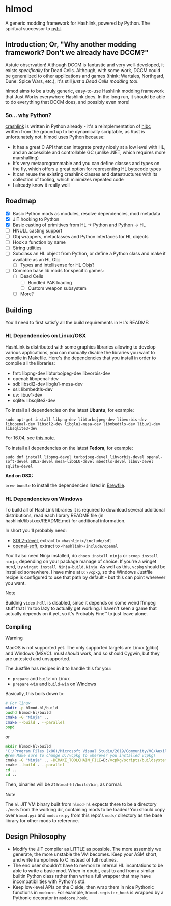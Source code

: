 # hlmod

A generic modding framework for Hashlink, powered by Python. The spiritual successor to [pyhl](https://github.com/N3rdL0rd/crashlink/tree/main/pyhl).

## Introduction; Or, "Why another modding framework? Don't we already have DCCM?"

Astute observation! Although DCCM is fantastic and very well-developed, it exists *specifically* for Dead Cells. Although, with some work, DCCM could be generalized to other applications and games (think: Wartales, Northgard, Dune: Spice Wars, etc.), it's still *just a Dead Cells modding tool*.

hlmod aims to be a truly generic, easy-to-use Hashlink modding framework that Just Works everywhere Hashlink does. In the long run, it should be able to do everything that DCCM does, and possibly even more!

### So... why Python?

[crashlink](https://n3rdl0rd.github.io/crashlink) is written in Python already - it's a reimplementation of [hlbc](https://github.com/Gui-Yom/hlbc) written from the ground up to be dynamically scriptable, as Rust is unfortunately not. hlmod uses Python because:

- It has a great C API that can integrate pretty nicely at a low level with HL, and an accessible and controllable GC (unlike .NET, which requires more marshalling)
- It's very metaprogrammable and you can define classes and types on the fly, which offers a great option for representing HL bytecode types
- It can reuse the existing crashlink classes and datastructures with its collection of tooling, which minimizes repeated code
- I already know it really well

## Roadmap

- [x] Basic Python mods as modules, resolve dependencies, mod metadata
- [x] JIT hooking to Python
- [x] Basic casting of primitives from HL -> Python and Python -> HL
- [ ] HNULL casting support
- [ ] Obj wrappers, metaclasses and Python interfaces for HL objects
- [ ] Hook a function by name
- [ ] String utilities
- [ ] Subclass an HL object from Python, or define a Python class and make it available as an HL Obj
  - [ ] Types and intellisense for HL Objs?
- [ ] Common base lib mods for specific games:
  - [ ] Dead Cells
    - [ ] Bundled PAK loading
    - [ ] Custom weapon subsystem
  - [ ] More?

## Building

You'll need to first satisfy all the build requirements in HL's README:

### HL Dependencies on Linux/OSX

HashLink is distributed with some graphics libraries allowing to develop various applications, you can manually disable the libraries you want to compile in Makefile.
Here's the dependencies that you install in order to compile all the libraries:

- fmt: libpng-dev libturbojpeg-dev libvorbis-dev
- openal: libopenal-dev
- sdl: libsdl2-dev libglu1-mesa-dev
- ssl: libmbedtls-dev
- uv: libuv1-dev
- sqlite: libsqlite3-dev

To install all dependencies on the latest **Ubuntu**, for example:

`sudo apt-get install libpng-dev libturbojpeg-dev libvorbis-dev libopenal-dev libsdl2-dev libglu1-mesa-dev libmbedtls-dev libuv1-dev libsqlite3-dev`

For 16.04, see [this note](https://github.com/HaxeFoundation/hashlink/issues/147).

To install all dependencies on the latest **Fedora**, for example:

`sudo dnf install libpng-devel turbojpeg-devel libvorbis-devel openal-soft-devel SDL2-devel mesa-libGLU-devel mbedtls-devel libuv-devel  sqlite-devel`

**And on OSX:**

`brew bundle` to install the dependencies listed in [Brewfile](Brewfile).

### HL Dependencies on Windows

To build all of HashLink libraries it is required to download several additional distributions, read each library README file (in hashlink/libs/xxx/README.md) for additional information.

In short you'll probably need:

- [SDL2-devel](https://github.com/libsdl-org/SDL/releases/download/release-2.30.12/SDL2-devel-2.30.12-VC.zip), extract to `<hashlink>/include/sdl`
- [openal-soft](https://github.com/kcat/openal-soft/releases/download/1.23.1/openal-soft-1.23.1-bin.zip), extract to `<hashlink>/include/openal`

You'll also need Ninja installed, do `choco install ninja` or `scoop install ninja`, depending on your package manage of choice. If you're a winget nerd, try `winget install Ninja-build.Ninja`. As well as this, `vcpkg` should be installed somewhere. I have mine at `D:\vcpkg`, so the Windows Justfile recipe is configured to use that path by default - but this can point wherever you want.

> [!NOTE]
> Building `video.hdll` is disabled, since it depends on some weird ffmpeg stuff that I'm too lazy to actually get working. I haven't seen a game that actually depends on it yet, so it's Probably Fine&trade; to just leave alone.

### Compiling

> [!WARNING]
> MacOS is not supported yet. The only supported targets are Linux (glibc) and Windows (MSVC). musl *should* work, and so should Cygwin, but they are untested and unsupported.

The Justfile has recipes in it to handle this for you:

- `prepare` and `build` on Linux
- `prepare-win` and `build-win` on Windows

Basically, this boils down to:

```sh
# For linux
mkdir -p hlmod-hl/build
pushd hlmod-hl/build
cmake -G "Ninja" ..
cmake --build . --parallel
popd
```

or

```cmd
mkdir hlmod-hl\build
"C:/Program Files (x86)/Microsoft Visual Studio/2019/Community/VC/Auxiliary/Build/vcvarsall.bat" x64
@rem Make sure to change D:/vcpkg to wherever you installed vcpkg!
cmake -G "Ninja" .. -DCMAKE_TOOLCHAIN_FILE=D:/vcpkg/scripts/buildsystems/vcpkg.cmake -DVCPKG_TARGET_TRIPLET=x64-windows
cmake --build . --parallel
cd ..
cd ..
```

Then, binaries will be at `hlmod-hl/build/bin`, as normal.

> [!NOTE]
> The `hl` JIT VM binary built from `hlmod-hl` expects there to be a directory `./mods` from the working dir, containing mods to be loaded! You should copy over `hlmod.pyi` and `modcore.py` from this repo's `mods/` directory as the base library for other mods to reference.

## Design Philosophy

- Modify the JIT compiler as LITTLE as possible. The more assembly we generate, the more unstable the VM becomes. Keep your ASM short, and write trampolines to C instead of full routines.
- The end user shouldn't have to memorize internal HL incantations to be able to write a basic mod. When in doubt, cast to and from a similar builtin Python class rather than write a full wrapper that may have incompatibilities with Python's std.
- Keep low-level APIs on the C side, then wrap them in nice Pythonic functions in `modcore`. For example, `hlmod.register_hook` is wrapped by a Pythonic decorator in `modcore.hook`.
